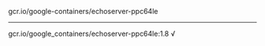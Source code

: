 gcr.io/google-containers/echoserver-ppc64le 

----
gcr.io/google_containers/echoserver-ppc64le:1.8 √

